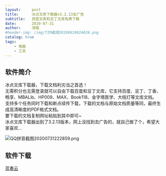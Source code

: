 ```yaml
---
layout:     post
title:      冰点文库下载器v3.2.13去广告
subtitle:   百度文库和豆丁文库免费下载
date:       2020-07-31
author:     浅唱
#header-img: /img/TIM截图20190810024626.png
catalog: true
tags:
    - 电脑
    - 工具
---
```



## 软件简介

冰点文库下载器，下载文档利刃当之首选！  
无需积分也无需登录就可以自由下载百度和豆丁文库，它支持百度、豆丁、丁香、畅享、MBALib、HP009、MAX、Book118、金字塔医学、大桔灯等文库文档。  
支持多个任务同时下载和断点续传下载，下载的文档与原始文档质量等同，最终生成高清晰度的PDF格式文档。  
要下载的文档复制网址粘贴到其中即可~  
冰点文库下载器出到了3.2.13版本，网上没找到去广告的，就自己做了个，希望大家喜欢…  

    
![QQ拼音截图20200731222859.png](https://cdn.jsdelivr.net/gh/qcnhy/img/QQ拼音截图20200731222859.png)
   

## 软件下载
[蓝奏云](https://wwa.lanzous.com/iP5mBf6ccfa)